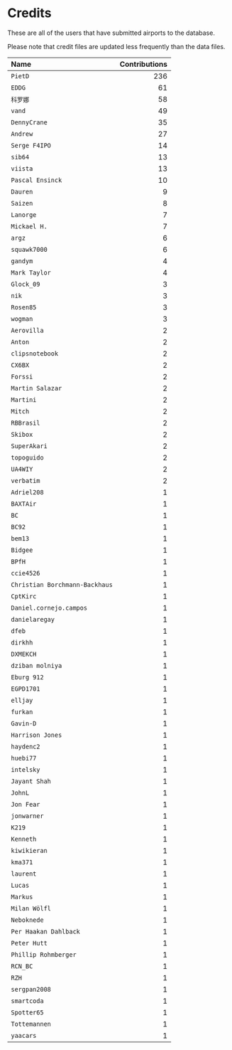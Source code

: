 ﻿# Credits

These are all of the users that have submitted airports to the database.

Please note that credit files are updated less frequently than the data files.

| Name                           | Contributions |
| :--                            | --: |
| `PietD`                        | 236 |
| `EDDG`                         | 61 |
| `科罗娜`                          | 58 |
| `vand`                         | 49 |
| `DennyCrane`                   | 35 |
| `Andrew`                       | 27 |
| `Serge F4IPO`                  | 14 |
| `sib64`                        | 13 |
| `viista`                       | 13 |
| `Pascal Ensinck`               | 10 |
| `Dauren`                       | 9 |
| `Saizen`                       | 8 |
| `Lanorge`                      | 7 |
| `Mickael H.`                   | 7 |
| `argz`                         | 6 |
| `squawk7000`                   | 6 |
| `gandym`                       | 4 |
| `Mark Taylor`                  | 4 |
| `Glock_09`                     | 3 |
| `nik`                          | 3 |
| `Rosen85`                      | 3 |
| `wogman`                       | 3 |
| `Aerovilla`                    | 2 |
| `Anton`                        | 2 |
| `clipsnotebook`                | 2 |
| `CX6BX`                        | 2 |
| `Forssi`                       | 2 |
| `Martin Salazar`               | 2 |
| `Martini`                      | 2 |
| `Mitch`                        | 2 |
| `RBBrasil`                     | 2 |
| `Skibox`                       | 2 |
| `SuperAkari`                   | 2 |
| `topoguido`                    | 2 |
| `UA4WIY`                       | 2 |
| `verbatim`                     | 2 |
| `Adriel208`                    | 1 |
| `BAXTAir`                      | 1 |
| `BC`                           | 1 |
| `BC92`                         | 1 |
| `bem13`                        | 1 |
| `Bidgee`                       | 1 |
| `BPfH`                         | 1 |
| `ccie4526`                     | 1 |
| `Christian Borchmann-Backhaus` | 1 |
| `CptKirc`                      | 1 |
| `Daniel.cornejo.campos`        | 1 |
| `danielaregay`                 | 1 |
| `dfeb`                         | 1 |
| `dirkhh`                       | 1 |
| `DXMEKCH`                      | 1 |
| `dziban molniya`               | 1 |
| `Eburg 912`                    | 1 |
| `EGPD1701`                     | 1 |
| `elljay`                       | 1 |
| `furkan`                       | 1 |
| `Gavin-D`                      | 1 |
| `Harrison Jones`               | 1 |
| `haydenc2`                     | 1 |
| `huebi77`                      | 1 |
| `intelsky`                     | 1 |
| `Jayant Shah`                  | 1 |
| `JohnL`                        | 1 |
| `Jon Fear`                     | 1 |
| `jonwarner`                    | 1 |
| `K219`                         | 1 |
| `Kenneth`                      | 1 |
| `kiwikieran`                   | 1 |
| `kma371`                       | 1 |
| `laurent`                      | 1 |
| `Lucas`                        | 1 |
| `Markus`                       | 1 |
| `Milan Wölfl`                  | 1 |
| `Neboknede`                    | 1 |
| `Per Haakan Dahlback`          | 1 |
| `Peter Hutt`                   | 1 |
| `Phillip Rohmberger`           | 1 |
| `RCN_BC`                       | 1 |
| `RZH`                          | 1 |
| `sergpan2008`                  | 1 |
| `smartcoda`                    | 1 |
| `Spotter65`                    | 1 |
| `Tottemannen`                  | 1 |
| `yaacars`                      | 1 |

